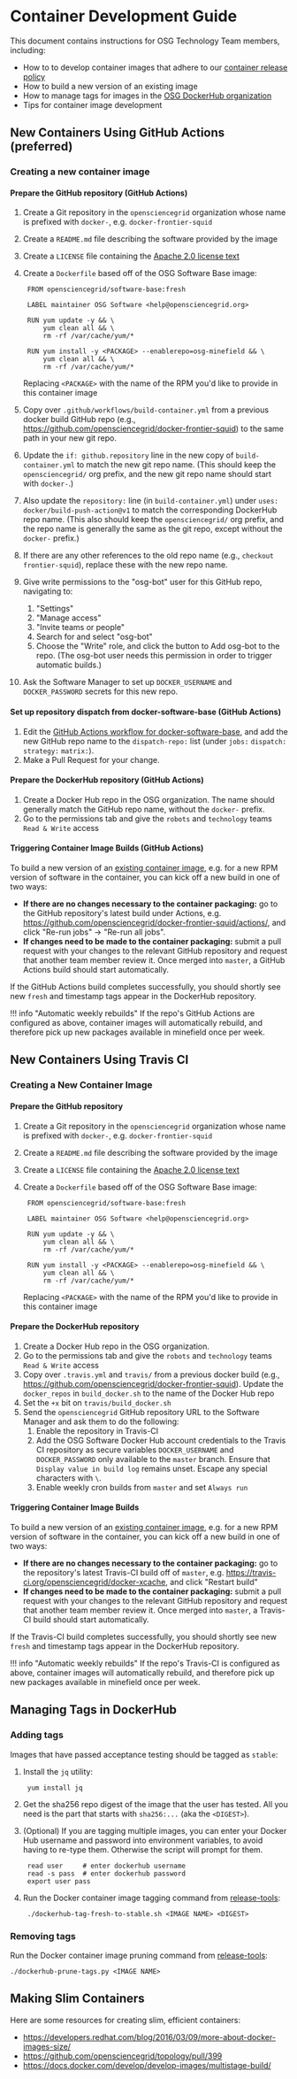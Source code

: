 Container Development Guide
===========================

This document contains instructions for OSG Technology Team members, including:

- How to to develop container images that adhere to our [container release policy](/policy/container-release)
- How to build a new version of an existing image
- How to manage tags for images in the [OSG DockerHub organization](https://hub.docker.com/r/opensciencegrid/)
- Tips for container image development


New Containers Using GitHub Actions (preferred)
-----------------------------------------------

### Creating a new container image ###

#### Prepare the GitHub repository (GitHub Actions) ####

1. Create a Git repository in the `opensciencegrid` organization whose name is prefixed with `docker-`,
   e.g. `docker-frontier-squid`
1. Create a `README.md` file describing the software provided by the image
1. Create a `LICENSE` file containing the [Apache 2.0 license text](https://www.apache.org/licenses/LICENSE-2.0.txt)
1. Create a `Dockerfile` based off of the OSG Software Base image:

        FROM opensciencegrid/software-base:fresh

        LABEL maintainer OSG Software <help@opensciencegrid.org>

        RUN yum update -y && \
            yum clean all && \
            rm -rf /var/cache/yum/*

        RUN yum install -y <PACKAGE> --enablerepo=osg-minefield && \
            yum clean all && \
            rm -rf /var/cache/yum/*


    Replacing `<PACKAGE>` with the name of the RPM you'd like to provide in this container image

1. Copy over `.github/workflows/build-container.yml` from a previous docker build GitHub repo
   (e.g., <https://github.com/opensciencegrid/docker-frontier-squid>) to the same path in your new git repo.
1. Update the `if: github.repository` line in the new copy of `build-container.yml` to match the new git repo name.
   (This should keep the `opensciencegrid/` org prefix, and the new git repo name should start with `docker-`.)
1. Also update the `repository:` line (in `build-container.yml`) under `uses: docker/build-push-action@v1` to match the
   corresponding DockerHub repo name.
   (This also should keep the `opensciencegrid/` org prefix, and the repo name is generally the same as the git repo,
   except without the `docker-` prefix.)
1. If there are any other references to the old repo name (e.g., `checkout frontier-squid`),
   replace these with the new repo name.
1. Give write permissions to the "osg-bot" user for this GitHub repo, navigating to:
   1. "Settings"
   1. "Manage access"
   1. "Invite teams or people"
   1. Search for and select "osg-bot"
   1. Choose the "Write" role, and click the button to Add osg-bot to the repo.
   (The osg-bot user needs this permission in order to trigger automatic builds.)
1. Ask the Software Manager to set up `DOCKER_USERNAME` and `DOCKER_PASSWORD` secrets for this new repo.

#### Set up repository dispatch from docker-software-base (GitHub Actions) ####

1. Edit the
   [GitHub Actions workflow for docker-software-base](https://github.com/opensciencegrid/docker-software-base/blob/master/.github/workflows/build-container.yml),
   and add the new GitHub repo name to the `dispatch-repo:` list (under `jobs:` `dispatch:` `strategy:` `matrix:`).
1. Make a Pull Request for your change.

#### Prepare the DockerHub repository (GitHub Actions) ####

1. Create a Docker Hub repo in the OSG organization.
   The name should generally match the GitHub repo name, without the `docker-` prefix.
1. Go to the permissions tab and give the `robots` and `technology` teams `Read & Write` access

#### Triggering Container Image Builds (GitHub Actions) ####

To build a new version of an [existing container image](#creating-a-new-container-image-github-actions),
e.g. for a new RPM version of software in the container, you can kick off a new build in one of two ways:

- **If there are no changes necessary to the container packaging:** go to the GitHub repository's latest build under
  Actions, e.g. <https://github.com/opensciencegrid/docker-frontier-squid/actions/>, and click "Re-run jobs" ->
  "Re-run all jobs".
- **If changes need to be made to the container packaging:** submit a pull request with your changes to the relevant
  GitHub repository and request that another team member review it.
  Once merged into `master`, a GitHub Actions build should start automatically.

If the GitHub Actions build completes successfully, you should shortly see new `fresh` and timestamp tags appear in the
DockerHub repository.

!!! info "Automatic weekly rebuilds"
    If the repo's GitHub Actions are configured as above, container images will automatically rebuild,
    and therefore pick up new packages available in minefield once per week.

New Containers Using Travis CI
-----------------------------------

### Creating a New Container Image ###

#### Prepare the GitHub repository ####

1. Create a Git repository in the `opensciencegrid` organization whose name is prefixed with `docker-`,
   e.g. `docker-frontier-squid`
1. Create a `README.md` file describing the software provided by the image
1. Create a `LICENSE` file containing the [Apache 2.0 license text](https://www.apache.org/licenses/LICENSE-2.0.txt)
1. Create a `Dockerfile` based off of the OSG Software Base image:

        FROM opensciencegrid/software-base:fresh

        LABEL maintainer OSG Software <help@opensciencegrid.org>

        RUN yum update -y && \
            yum clean all && \
            rm -rf /var/cache/yum/*

        RUN yum install -y <PACKAGE> --enablerepo=osg-minefield && \
            yum clean all && \
            rm -rf /var/cache/yum/*


    Replacing `<PACKAGE>` with the name of the RPM you'd like to provide in this container image

#### Prepare the DockerHub repository ####

1. Create a Docker Hub repo in the OSG organization.
1. Go to the permissions tab and give the `robots` and `technology` teams `Read & Write` access
1. Copy over `.travis.yml` and `travis/` from a previous docker build (e.g., <https://github.com/opensciencegrid/docker-frontier-squid>).
   Update the `docker_repos` in `build_docker.sh` to the name of the Docker Hub repo
1. Set the `+x` bit on `travis/build_docker.sh`
1. Send the `opensciencegrid` GitHub repository URL to the Software Manager and ask them to do the following:
    1. Enable the repository in Travis-CI
    1. Add the OSG Software Docker Hub account credentials to the Travis CI repository as secure variables
       `DOCKER_USERNAME` and `DOCKER_PASSWORD` only available to the `master` branch.
       Ensure that `Display value in build log` remains unset.
       Escape any special characters with `\`.
    1. Enable weekly cron builds from `master` and set `Always run`

#### Triggering Container Image Builds ####

To build a new version of an [existing container image](#creating-a-new-container-image), e.g. for a new RPM version of
software in the container, you can kick off a new build in one of two ways:

- **If there are no changes necessary to the container packaging:** go to the repository's latest Travis-CI build off of
  `master`, e.g. <https://travis-ci.org/opensciencegrid/docker-xcache>, and click "Restart build"
- **If changes need to be made to the container packaging:** submit a pull request with your changes to the relevant
  GitHub repository and request that another team member review it.
  Once merged into `master`, a Travis-CI build should start automatically.

If the Travis-CI build completes successfully, you should shortly see new `fresh` and timestamp tags appear in the
DockerHub repository.

!!! info "Automatic weekly rebuilds"
    If the repo's Travis-CI is configured as above, container images will automatically rebuild, and therefore pick up
    new packages available in minefield once per week.

Managing Tags in DockerHub
--------------------------

### Adding tags ###

Images that have passed acceptance testing should be tagged as `stable`:

1. Install the `jq` utility:

        yum install jq

1. Get the sha256 repo digest of the image that the user has tested.
   All you need is the part that starts with `sha256:...` (aka the `<DIGEST>`).

1. (Optional) If you are tagging multiple images, you can enter your Docker Hub username and password into environment
   variables, to avoid having to re-type them.
   Otherwise the script will prompt for them.

        read user     # enter dockerhub username
        read -s pass  # enter dockerhub password
        export user pass

1. Run the Docker container image tagging command from [release-tools](https://github.com/opensciencegrid/release-tools/):

        ./dockerhub-tag-fresh-to-stable.sh <IMAGE NAME> <DIGEST>

### Removing tags ###

Run the Docker container image pruning command from [release-tools](https://github.com/opensciencegrid/release-tools/):

    ./dockerhub-prune-tags.py <IMAGE NAME>

Making Slim Containers
----------------------

Here are some resources for creating slim, efficient containers:

- <https://developers.redhat.com/blog/2016/03/09/more-about-docker-images-size/>
- <https://github.com/opensciencegrid/topology/pull/399>
- <https://docs.docker.com/develop/develop-images/multistage-build/>
